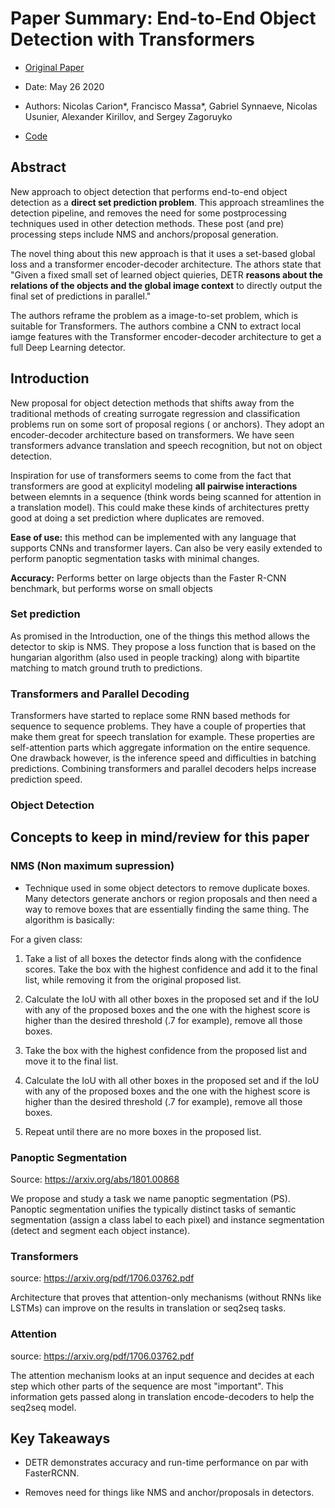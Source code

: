 # Paper Summary: End-to-End Object Detection with Transformers


- [Original Paper](https://arxiv.org/pdf/2005.12872.pdf)

- Date: May 26 2020

- Authors: Nicolas Carion*, Francisco Massa*, Gabriel Synnaeve, Nicolas Usunier, Alexander Kirillov, and Sergey Zagoruyko

- [Code](https://github.com/facebookresearch/detr)




## Abstract

New approach to object detection that performs end-to-end object detection as a **direct set prediction problem**. This approach streamlines the detection pipeline, and removes the need for some postprocessing techniques used in other detection methods. These post (and pre) processing steps include NMS and anchors/proposal generation.

The novel thing about this new approach is that it uses a set-based global loss and a transformer encoder-decoder architecture. The athors state that "Given a fixed small set of learned object quieries, DETR **reasons about the relations of the objects and the global image context** to directly output the final set of predictions in parallel."

The authors reframe the problem as a image-to-set problem, which is suitable for Transformers. The authors combine a CNN to extract local iamge features with the Transformer encoder-decoder architecture to get a full Deep Learning detector. 

## Introduction

New proposal for object detection methods that shifts away from the traditional methods of creating surrogate regression and classification problems run on some sort of proposal regions ( or anchors). They adopt an encoder-decoder architecture based on transformers. We have seen transformers advance translation and speech recognition, but not on object detection. 

Inspiration for use of transformers seems to come from the fact that transformers are good at explicityl modeling **all pairwise interactions** between elemnts in a sequence (think words being scanned for attention in a translation model). This could make these kinds of architectures pretty good at doing a set prediction where duplicates are removed. 

**Ease of use:** this method can be implemented with any language that supports CNNs and transformer layers. Can also be very easily extended to perform panoptic segmentation tasks with minimal changes. 

**Accuracy:** Performs better on large objects than the Faster R-CNN benchmark, but performs worse on small objects


### Set prediction

As promised in the Introduction, one of the things this method allows the detector to skip is NMS. They propose a loss function that is based on the hungarian algorithm (also used in people tracking) along with bipartite matching to match ground truth to predictions. 

### Transformers and Parallel Decoding

Transformers have started to replace some RNN based methods for sequence to sequence problems. They have a couple of properties that make them great for speech translation for example. These properties are self-attention parts which aggregate information on the entire sequence. One drawback however, is the inference speed and difficulties in batching predictions. Combining transformers and parallel decoders helps increase prediction speed. 


### Object Detection



## Concepts to keep in mind/review for this paper

### NMS (Non maximum supression)

* Technique used in some object detectors to remove duplicate boxes. Many detectors generate anchors or region proposals and then need a way to remove boxes that are essentially finding the same thing. The algorithm is basically:

For a given class:

1. Take a list of all boxes the detector finds along with the confidence scores. Take the box with the highest confidence and add it to the final list, while removing it from the original proposed list. 

2. Calculate the IoU with all other boxes in the proposed set and if the IoU with any of the proposed boxes and the one with the highest score is higher than the desired threshold (.7 for example), remove all those boxes. 

3. Take the box with the highest confidence from the proposed list and move it to the final list.

4. Calculate the IoU with all other boxes in the proposed set and if the IoU with any of the proposed boxes and the one with the highest score is higher than the desired threshold (.7 for example), remove all those boxes. 

5. Repeat until there are no more boxes in the proposed list. 

### Panoptic Segmentation 

Source: https://arxiv.org/abs/1801.00868

We propose and study a task we name panoptic segmentation (PS). Panoptic segmentation unifies the typically distinct tasks of semantic segmentation (assign a class label to each pixel) and instance segmentation (detect and segment each object instance). 

### Transformers

source: https://arxiv.org/pdf/1706.03762.pdf

Architecture that proves that attention-only mechanisms (without RNNs like LSTMs) can improve on the results in translation or seq2seq tasks. 


### Attention

source: https://arxiv.org/pdf/1706.03762.pdf

The attention mechanism looks at an input sequence and decides at each step which other parts of the sequence are most "important". This information gets passed along in translation encode-decoders to help the seq2seq model. 



## Key Takeaways

* DETR demonstrates accuracy and run-time performance on par with FasterRCNN.

* Removes need for things like NMS and anchor/proposals in detectors. 
